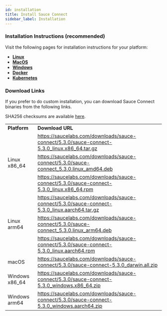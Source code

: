 ```yaml
---
id: installation
title: Install Sauce Connect
sidebar_label: Installation
---
```


### Installation Instructions (recommended)

Visit the following pages for installation instructions for your platform:
- **[Linux](/secure-connections/sauce-connect-5/installation/linux)**
- **[MacOS](/secure-connections/sauce-connect-5/installation/macos)**
- **[Windows](/secure-connections/sauce-connect-5/installation/windows)**
- **[Docker](/secure-connections/sauce-connect-5/installation/docker)**
- **[Kubernetes](/secure-connections/sauce-connect-5/installation/kubernetes)**

### Download Links

If you prefer to do custom installation, you can download Sauce Connect binaries from the following links.

SHA256 checksums are available [here](https://saucelabs.com/downloads/sauce-connect/5.3.0/checksums).

<table>
  <tr>
    <td><strong>Platform</strong></td>
    <td><strong>Download URL</strong></td>
  </tr>
  <tr>
    <td rowspan="3">Linux x86_64</td>
    <td>
      <a href="https://saucelabs.com/downloads/sauce-connect/5.3.0/sauce-connect-5.3.0_linux.x86_64.tar.gz">https://saucelabs.com/downloads/sauce-connect/5.3.0/sauce-connect-5.3.0_linux.x86_64.tar.gz</a>
    </td>
  </tr>
  <tr>
    <td>
      <a href="https://saucelabs.com/downloads/sauce-connect/5.3.0/sauce-connect_5.3.0.linux_amd64.deb">https://saucelabs.com/downloads/sauce-connect/5.3.0/sauce-connect_5.3.0.linux_amd64.deb</a>
    </td>
  </tr>
  <tr>
    <td>
      <a href="https://saucelabs.com/downloads/sauce-connect/5.3.0/sauce-connect-5.3.0_linux.x86_64.rpm">https://saucelabs.com/downloads/sauce-connect/5.3.0/sauce-connect-5.3.0_linux.x86_64.rpm</a>
    </td>
  </tr>
  <tr>
    <td rowspan="3">Linux arm64</td>
    <td>
      <a href="https://saucelabs.com/downloads/sauce-connect/5.3.0/sauce-connect-5.3.0_linux.aarch64.tar.gz">https://saucelabs.com/downloads/sauce-connect/5.3.0/sauce-connect-5.3.0_linux.aarch64.tar.gz</a>
    </td>
  </tr>
  <tr>
    <td>
      <a href="https://saucelabs.com/downloads/sauce-connect/5.3.0/sauce-connect_5.3.0.linux_arm64.deb">https://saucelabs.com/downloads/sauce-connect/5.3.0/sauce-connect_5.3.0.linux_arm64.deb</a>
    </td>
  </tr>
  <tr>
    <td>
      <a href="https://saucelabs.com/downloads/sauce-connect/5.3.0/sauce-connect-5.3.0_linux.aarch64.rpm">https://saucelabs.com/downloads/sauce-connect/5.3.0/sauce-connect-5.3.0_linux.aarch64.rpm</a>
    </td>
  </tr>
  <tr>
    <td>macOS</td>
    <td>
      <a href="https://saucelabs.com/downloads/sauce-connect/5.3.0/sauce-connect-5.3.0_darwin.all.zip">https://saucelabs.com/downloads/sauce-connect/5.3.0/sauce-connect-5.3.0_darwin.all.zip</a>
    </td>
  </tr>
  <tr>
    <td>Windows x86_64</td>
    <td>
      <a href="https://saucelabs.com/downloads/sauce-connect/5.3.0/sauce-connect-5.3.0_windows.x86_64.zip">https://saucelabs.com/downloads/sauce-connect/5.3.0/sauce-connect-5.3.0_windows.x86_64.zip</a>
    </td>
  </tr>
  <tr>
    <td>Windows arm64</td>
    <td>
      <a href="https://saucelabs.com/downloads/sauce-connect/5.3.0/sauce-connect-5.3.0_windows.aarch64.zip">https://saucelabs.com/downloads/sauce-connect/5.3.0/sauce-connect-5.3.0_windows.aarch64.zip</a>
    </td>
  </tr>
</table>
